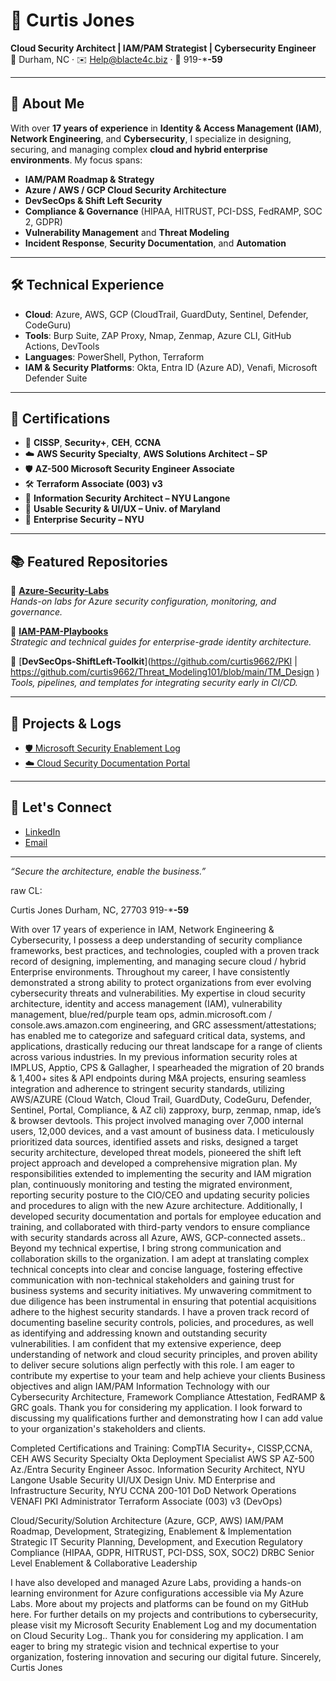 # 👋 Curtis Jones  
**Cloud Security Architect | IAM/PAM Strategist | Cybersecurity Engineer**  
📍 Durham, NC · ✉️ Help@blacte4c.biz · 📱 919-***-59**  

---

## 🔐 About Me

With over **17 years of experience** in **Identity & Access Management (IAM)**, **Network Engineering**, and **Cybersecurity**, I specialize in designing, securing, and managing complex **cloud and hybrid enterprise environments**. My focus spans:

- **IAM/PAM Roadmap & Strategy**
- **Azure / AWS / GCP Cloud Security Architecture**
- **DevSecOps & Shift Left Security**
- **Compliance & Governance** (HIPAA, HITRUST, PCI-DSS, FedRAMP, SOC 2, GDPR)
- **Vulnerability Management** and **Threat Modeling**
- **Incident Response**, **Security Documentation**, and **Automation**

---

## 🛠️ Technical Experience

- **Cloud**: Azure, AWS, GCP (CloudTrail, GuardDuty, Sentinel, Defender, CodeGuru)
- **Tools**: Burp Suite, ZAP Proxy, Nmap, Zenmap, Azure CLI, GitHub Actions, DevTools
- **Languages**: PowerShell, Python, Terraform
- **IAM & Security Platforms**: Okta, Entra ID (Azure AD), Venafi, Microsoft Defender Suite

---

## 🧠 Certifications

- 📜 **CISSP**, **Security+**, **CEH**, **CCNA**
- ☁️ **AWS Security Specialty**, **AWS Solutions Architect – SP**
- 🛡 **AZ-500 Microsoft Security Engineer Associate**
- 🛠 **Terraform Associate (003) v3**
- 🧬 **Information Security Architect – NYU Langone**
- 📐 **Usable Security & UI/UX – Univ. of Maryland**
- 🏥 **Enterprise Security – NYU**

---

## 📚 Featured Repositories

🔹 [**Azure-Security-Labs**](https://github.com/curtis9662/Lab_Ins)  
_Hands-on labs for Azure security configuration, monitoring, and governance._

🔹 [**IAM-PAM-Playbooks**](https://github.com/curtis9662/AAD)  
_Strategic and technical guides for enterprise-grade identity architecture._

🔹 [**DevSecOps-ShiftLeft-Toolkit**](https://github.com/curtis9662/PKI  | https://github.com/curtis9662/Threat_Modeling101/blob/main/TM_Design  )  
_Tools, pipelines, and templates for integrating security early in CI/CD._

---

## 📄 Projects & Logs

- [🛡 Microsoft Security Enablement Log](https://yourwebsite.com/security-log)  
- [☁️ Cloud Security Documentation Portal](https://yourwebsite.com/cloud-docs)

---

## 🤝 Let's Connect

- [LinkedIn](https://www.linkedin.com/in/cloudsolarch/)
- [Email](mailto:help@blactec.biz)

---

_“Secure the architecture, enable the business.”_

raw CL:

Curtis Jones
Durham, NC, 27703
919-***-59**


With over 17 years of experience in IAM, Network Engineering & Cybersecurity, I possess a deep understanding of security compliance frameworks, best practices, and technologies, coupled with a proven track record of designing, implementing, and managing secure cloud / hybrid Enterprise environments. Throughout my career, I have consistently demonstrated a strong ability to protect organizations from ever evolving cybersecurity threats and vulnerabilities. 
My expertise in cloud security architecture, identity and access management (IAM), vulnerability management, blue/red/purple team ops, admin.microsoft.com / console.aws.amazon.com engineering, and GRC assessment/attestations; has enabled me to categorize and safeguard critical data, systems, and applications, drastically reducing our threat landscape for a range of clients across various industries. In my previous information security roles at IMPLUS, Apptio, CPS & Gallagher, I spearheaded the migration of 20 brands & 1,400+ sites & API endpoints during M&A projects, ensuring seamless integration and adherence to stringent security standards, utilizing AWS/AZURE (Cloud Watch, Cloud Trail, GuardDuty, CodeGuru, Defender, Sentinel, Portal, Compliance, & AZ cli) zapproxy, burp, zenmap, nmap, ide’s & browser devtools. This project involved managing over 7,000 internal users, 12,000 devices, and a vast amount of business data. 
I meticulously prioritized data sources, identified assets and risks, designed a target security architecture, developed threat models, pioneered the shift left project approach and developed a comprehensive migration plan. My responsibilities extended to implementing the security and IAM migration plan, continuously monitoring and testing the migrated environment, reporting security posture to the CIO/CEO and updating security policies and procedures to align with the new Azure architecture. 
Additionally, I developed security documentation and portals for employee education and training, and collaborated with third-party vendors to ensure compliance with security standards across all Azure, AWS, GCP-connected assets.. Beyond my technical expertise, I bring strong communication and collaboration skills to the organization.
 I am adept at translating complex technical concepts into clear and concise language, fostering effective communication with non-technical stakeholders and gaining trust for business systems and security initiatives. My unwavering commitment to due diligence has been instrumental in ensuring that potential acquisitions adhere to the highest security standards. I have a proven track record of documenting baseline security controls, policies, and procedures, as well as identifying and addressing known and outstanding security vulnerabilities. 
I am confident that my extensive experience, deep understanding of network and cloud security principles, and proven ability to deliver secure solutions align perfectly with this role. I am eager to contribute my expertise to your team and help achieve your clients Business objectives and align IAM/PAM Information Technology with our Cybersecurity Architecture, Framework Compliance Attestation, FedRAMP & GRC goals. 
Thank you for considering my application. I look forward to discussing my qualifications further and demonstrating how I can add value to your organization's stakeholders and clients.



Completed Certifications and Training:
CompTIA Security+, CISSP,CCNA, CEH
AWS Security Specialty
Okta Deployment Specialist
AWS SP
AZ-500 Az./Entra Security Engineer Assoc.
Information Security Architect, NYU Langone
Usable Security UI/UX Design Univ. MD
Enterprise and Infrastructure Security, NYU
CCNA 200-101 DoD Network Operations
VENAFI PKI Administrator
Terraform Associate (003) v3 (DevOps)

Cloud/Security/Solution Architecture (Azure, GCP, AWS)
IAM/PAM Roadmap, Development, Strategizing, Enablement & Implementation
Strategic IT Security Planning, Development, and Execution
Regulatory Compliance (HIPAA, GDPR, HITRUST, PCI-DSS, SOX, SOC2)
DRBC
Senior Level Enablement & Collaborative Leadership

I have also developed and managed Azure Labs, providing a hands-on learning environment for Azure configurations accessible via My Azure Labs. More about my projects and platforms can be found on my GitHub here.
For further details on my projects and contributions to cybersecurity, please visit my Microsoft Security Enablement Log and my documentation on Cloud Security Log..
Thank you for considering my application. I am eager to bring my strategic vision and technical expertise to your organization, fostering innovation and securing our digital future.
Sincerely,
Curtis Jones

